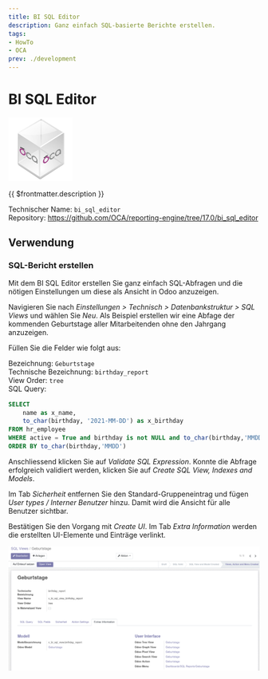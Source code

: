 ```yaml
---
title: BI SQL Editor
description: Ganz einfach SQL-basierte Berichte erstellen.
tags:
- HowTo
- OCA
prev: ./development
---
```

# BI SQL Editor
![icon_oca_app](attachments/icon_oca_app.png)

{{ $frontmatter.description }}

Technischer Name: `bi_sql_editor`\
Repository: <https://github.com/OCA/reporting-engine/tree/17.0/bi_sql_editor>

## Verwendung

### SQL-Bericht erstellen

Mit dem BI SQL Editor erstellen Sie ganz einfach SQL-Abfragen und die nötigen Einstellungen um diese als Ansicht in Odoo anzuzeigen.

Navigieren Sie nach *Einstellungen > Technisch > Datenbankstruktur > SQL Views* und wählen Sie *Neu*. Als Beispiel erstellen wir eine Abfage der kommenden Geburtstage aller Mitarbeitenden ohne den Jahrgang anzuzeigen.

Füllen Sie die Felder wie folgt aus:

Bezeichnung: `Geburtstage`\
Technische Bezeichnung: `birthday_report`\
View Order: `tree`\
SQL Query:

```sql
SELECT
    name as x_name,
	to_char(birthday, '2021-MM-DD') as x_birthday 
FROM hr_employee 
WHERE active = True and birthday is not NULL and to_char(birthday,'MMDD') > to_char(now() - INTERVAL '4 DAY','MMDD')
ORDER BY to_char(birthday,'MMDD')
```

Anschliessend klicken Sie auf *Validate SQL Expression*. Konnte die Abfrage erfolgreich validiert werden, klicken Sie auf *Create SQL View, Indexes and Models*.

Im Tab *Sicherheit* entfernen Sie den Standard-Gruppeneintrag und fügen *User types / Interner Benutzer* hinzu. Damit wird die Ansicht für alle Benutzer sichtbar. 

Bestätigen Sie den Vorgang mit *Create UI*. Im Tab *Extra Information* werden die erstellten UI-Elemente und Einträge verlinkt.

![](attachments/BI%20SQL%20Editor%20Ansicht%20erstellt.png)